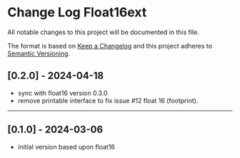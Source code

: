 # Change Log Float16ext

All notable changes to this project will be documented in this file.

The format is based on [Keep a Changelog](http://keepachangelog.com/)
and this project adheres to [Semantic Versioning](http://semver.org/).


## [0.2.0] - 2024-04-18
- sync with float16 version 0.3.0
- remove printable interface to fix issue #12 float 16 (footprint).

----

## [0.1.0] - 2024-03-06
- initial version based upon float16

